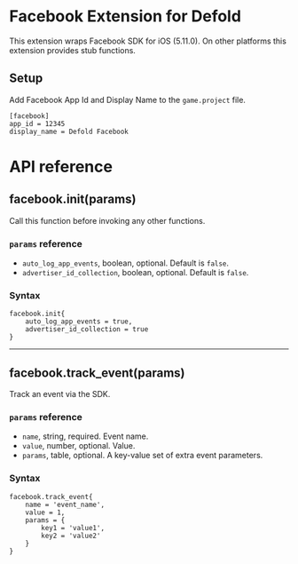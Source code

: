 # Facebook Extension for Defold

This extension wraps Facebook SDK for iOS (5.11.0). On other platforms this extension provides stub functions.

## Setup

Add Facebook App Id and Display Name to the `game.project` file.

```
[facebook]
app_id = 12345
display_name = Defold Facebook
```

# API reference

## facebook.init(params)

Call this function before invoking any other functions.

### `params` reference

- `auto_log_app_events`, boolean, optional. Default is `false`.
- `advertiser_id_collection`, boolean, optional. Default is `false`.

### Syntax

```language-lua
facebook.init{
	auto_log_app_events = true,
	advertiser_id_collection = true
}
```
___
## facebook.track_event(params)

Track an event via the SDK.

### `params` reference

- `name`, string, required. Event name.
- `value`, number, optional. Value.
- `params`, table, optional. A key-value set of extra event parameters.

### Syntax

```language-lua
facebook.track_event{
	name = 'event_name',
	value = 1,
	params = {
		key1 = 'value1',
		key2 = 'value2'
	}
}
```

